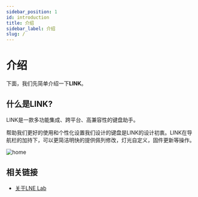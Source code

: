 ```yaml
---
sidebar_position: 1
id: introduction
title: 介绍
sidebar_label: 介绍
slug: /
---
```


# 介绍

下面，我们先简单介绍一下**LINK**。

## 什么是LINK?

LINK是一款多功能集成、跨平台、高兼容性的键盘助手。

帮助我们更好的使用和个性化设置我们设计的键盘是LINK的设计初衷。LINK在导航栏的加持下，可以更简洁明快的提供佩列修改，灯光自定义，固件更新等操作。


![home](/img/introduction/home_en.png)

## 相关链接

* [关于LNE Lab](/blog)